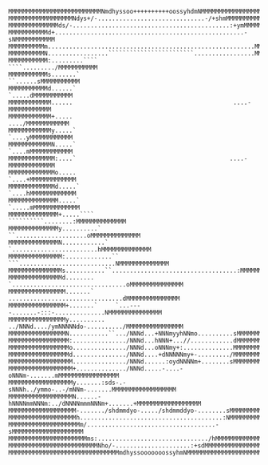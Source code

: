     MMMMMMMMMMMMMMMMMMMMMMMMMMNmdhyssoo++++++++++oossyhdmNMMMMMMMMMMMMMMMMMMMMMMMMMM
    MMMMMMMMMMMMMMMMMMNdys+/-..............................-/+shmMMMMMMMMMMMMMMMMMMM
    MMMMMMMMMMMMMMds/-............................................:+ymMMMMMMMMMMMMMM
    MMMMMMMMMMMd+.....................................................-sNMMMMMMMMMMM
    MMMMMMMMMMm..........................................................MMMMMMMMMMM
    MMMMMMMMMMN.................````````````````````````.................MMMMMMMMMMM
    MMMMMMMMMMM:.........````                              ````........./MMMMMMMMMMM
    MMMMMMMMMMMs.......`                                        ``......sMMMMMMMMMMM
    MMMMMMMMMMMd......`                                           `.....dMMMMMMMMMMM
    MMMMMMMMMMMM......                                             ....-MMMMMMMMMMMM
    MMMMMMMMMMMM+.....                                             ..../MMMMMMMMMMMM
    MMMMMMMMMMMMy.....`                                           `....yMMMMMMMMMMMM
    MMMMMMMMMMMMN.....`                                           `....mMMMMMMMMMMMM
    MMMMMMMMMMMMM:....`                                           ....-MMMMMMMMMMMMM
    MMMMMMMMMMMMMo.....                                          `....+MMMMMMMMMMMMM
    MMMMMMMMMMMMMd.....`                                         `....hMMMMMMMMMMMMM
    MMMMMMMMMMMMMM.....`                                        `.....mMMMMMMMMMMMMM
    MMMMMMMMMMMMMM+.....````                       ``````````........:MMMMMMMMMMMMMM
    MMMMMMMMMMMMMMy..........`                 ``....................oMMMMMMMMMMMMMM
    MMMMMMMMMMMMMMN............`            `........................hMMMMMMMMMMMMMM
    MMMMMMMMMMMMMMM:.............``    ```...........................NMMMMMMMMMMMMMM
    MMMMMMMMMMMMMMMs...........``...................................:MMMMMMMMMMMMMMM
    MMMMMMMMMMMMMMMd........       `................................oMMMMMMMMMMMMMMM
    MMMMMMMMMMMMMMMM.......`        ................................dMMMMMMMMMMMMMMM
    MMMMMMMMMMMMMMMM+.......`     `...----.......-:::-..............NMMMMMMMMMMMMMMM
    MMMMMMMMMMMMMMMMy..........    ../NNNd..../ymNNNNNdo-........../MMMMMMMMMMMMMMMM
    MMMMMMMMMMMMMMMMN...........``.../NNNd...+NNNmyyhNNmo..........sMMMMMMMMMMMMMMMM
    MMMMMMMMMMMMMMMMM:.............../NNNd...hNNN+...//............dMMMMMMMMMMMMMMMM
    MMMMMMMMMMMMMMMMMo.............../NNNd...oNNNmy+:..............MMMMMMMMMMMMMMMMM
    MMMMMMMMMMMMMMMMMd.............../NNNd....+dNNNNNmy+-........./MMMMMMMMMMMMMMMMM
    MMMMMMMMMMMMMMMMMM.............../NNNd......:oydNNNNm+........sMMMMMMMMMMMMMMMMM
    MMMMMMMMMMMMMMMMMM+............../NNNd.....-....-oNNNm-.......mMMMMMMMMMMMMMMMMM
    MMMMMMMMMMMMMMMMMMy.......:sds-.-sNNNh../ymmo-..-/mNNm-.......MMMMMMMMMMMMMMMMMM
    MMMMMMMMMMMMMMMMMMN......-hNNNNmmNNNm:../dNNNNmmmNNNm+.......+MMMMMMMMMMMMMMMMMM
    MMMMMMMMMMMMMMMMMMM-......./shdmmdyo-...../shdmmddyo-........sMMMMMMMMMMMMMMMMMM
    MMMMMMMMMMMMMMMMMMMh........................................:NMMMMMMMMMMMMMMMMMM
    MMMMMMMMMMMMMMMMMMMMm/....................................-sMMMMMMMMMMMMMMMMMMMM
    MMMMMMMMMMMMMMMMMMMMMMms:.............................../hMMMMMMMMMMMMMMMMMMMMMM
    MMMMMMMMMMMMMMMMMMMMMMMMMNho/-.....................:+sdMMMMMMMMMMMMMMMMMMMMMMMMM
    MMMMMMMMMMMMMMMMMMMMMMMMMMMMMMMmdhyssooooooossyhmNMMMMMMMMMMMMMMMMMMMMMMMMMMMMMM
